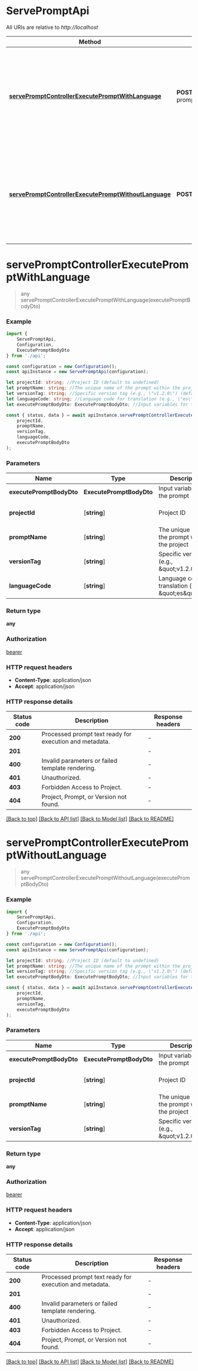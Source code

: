 # ServePromptApi

All URIs are relative to *http://localhost*

|Method | HTTP request | Description|
|------------- | ------------- | -------------|
|[**servePromptControllerExecutePromptWithLanguage**](#servepromptcontrollerexecutepromptwithlanguage) | **POST** /serve-prompt/execute/{projectId}/{promptName}/{versionTag}/lang/{languageCode} | Assembles and prepares a specific prompt version (specific language) for execution with provided variables|
|[**servePromptControllerExecutePromptWithoutLanguage**](#servepromptcontrollerexecutepromptwithoutlanguage) | **POST** /serve-prompt/execute/{projectId}/{promptName}/{versionTag}/base | Assembles and prepares a specific prompt version (base language) for execution with provided variables|

# **servePromptControllerExecutePromptWithLanguage**
> any servePromptControllerExecutePromptWithLanguage(executePromptBodyDto)


### Example

```typescript
import {
    ServePromptApi,
    Configuration,
    ExecutePromptBodyDto
} from './api';

const configuration = new Configuration();
const apiInstance = new ServePromptApi(configuration);

let projectId: string; //Project ID (default to undefined)
let promptName: string; //The unique name of the prompt within the project (default to undefined)
let versionTag: string; //Specific version tag (e.g., \"v1.2.0\") (default to undefined)
let languageCode: string; //Language code for translation (e.g., \"es\") (default to undefined)
let executePromptBodyDto: ExecutePromptBodyDto; //Input variables for the prompt

const { status, data } = await apiInstance.servePromptControllerExecutePromptWithLanguage(
    projectId,
    promptName,
    versionTag,
    languageCode,
    executePromptBodyDto
);
```

### Parameters

|Name | Type | Description  | Notes|
|------------- | ------------- | ------------- | -------------|
| **executePromptBodyDto** | **ExecutePromptBodyDto**| Input variables for the prompt | |
| **projectId** | [**string**] | Project ID | defaults to undefined|
| **promptName** | [**string**] | The unique name of the prompt within the project | defaults to undefined|
| **versionTag** | [**string**] | Specific version tag (e.g., \&quot;v1.2.0\&quot;) | defaults to undefined|
| **languageCode** | [**string**] | Language code for translation (e.g., \&quot;es\&quot;) | defaults to undefined|


### Return type

**any**

### Authorization

[bearer](../README.md#bearer)

### HTTP request headers

 - **Content-Type**: application/json
 - **Accept**: application/json


### HTTP response details
| Status code | Description | Response headers |
|-------------|-------------|------------------|
|**200** | Processed prompt text ready for execution and metadata. |  -  |
|**201** |  |  -  |
|**400** | Invalid parameters or failed template rendering. |  -  |
|**401** | Unauthorized. |  -  |
|**403** | Forbidden Access to Project. |  -  |
|**404** | Project, Prompt, or Version not found. |  -  |

[[Back to top]](#) [[Back to API list]](../README.md#documentation-for-api-endpoints) [[Back to Model list]](../README.md#documentation-for-models) [[Back to README]](../README.md)

# **servePromptControllerExecutePromptWithoutLanguage**
> any servePromptControllerExecutePromptWithoutLanguage(executePromptBodyDto)


### Example

```typescript
import {
    ServePromptApi,
    Configuration,
    ExecutePromptBodyDto
} from './api';

const configuration = new Configuration();
const apiInstance = new ServePromptApi(configuration);

let projectId: string; //Project ID (default to undefined)
let promptName: string; //The unique name of the prompt within the project (default to undefined)
let versionTag: string; //Specific version tag (e.g., \"v1.2.0\") (default to undefined)
let executePromptBodyDto: ExecutePromptBodyDto; //Input variables for the prompt

const { status, data } = await apiInstance.servePromptControllerExecutePromptWithoutLanguage(
    projectId,
    promptName,
    versionTag,
    executePromptBodyDto
);
```

### Parameters

|Name | Type | Description  | Notes|
|------------- | ------------- | ------------- | -------------|
| **executePromptBodyDto** | **ExecutePromptBodyDto**| Input variables for the prompt | |
| **projectId** | [**string**] | Project ID | defaults to undefined|
| **promptName** | [**string**] | The unique name of the prompt within the project | defaults to undefined|
| **versionTag** | [**string**] | Specific version tag (e.g., \&quot;v1.2.0\&quot;) | defaults to undefined|


### Return type

**any**

### Authorization

[bearer](../README.md#bearer)

### HTTP request headers

 - **Content-Type**: application/json
 - **Accept**: application/json


### HTTP response details
| Status code | Description | Response headers |
|-------------|-------------|------------------|
|**200** | Processed prompt text ready for execution and metadata. |  -  |
|**201** |  |  -  |
|**400** | Invalid parameters or failed template rendering. |  -  |
|**401** | Unauthorized. |  -  |
|**403** | Forbidden Access to Project. |  -  |
|**404** | Project, Prompt, or Version not found. |  -  |

[[Back to top]](#) [[Back to API list]](../README.md#documentation-for-api-endpoints) [[Back to Model list]](../README.md#documentation-for-models) [[Back to README]](../README.md)

